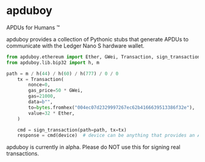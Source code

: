 # apduboy
APDUs for Humans ™️

apduboy provides a collection of Pythonic stubs that generate APDUs to communicate with the Ledger Nano S hardware wallet.

```py
from apduboy.ethereum import Ether, GWei, Transaction, sign_transaction
from apduboy.lib.bip32 import h, m

path = m / h(44) / h(60) / h(777) / 0 / 0
    tx = Transaction(
        nonce=0,
        gas_price=50 * GWei,
        gas=21000,
        data=b"",
        to=bytes.fromhex("004ec07d2329997267ec62b4166639513386f32e"),
        value=32 * Ether,
    )

    cmd = sign_transaction(path=path, tx=tx)
    response = cmd(device)  # device can be anything that provides an APDU exchange.
```

apduboy is currently in alpha. Please do NOT use this for signing real transactions.

